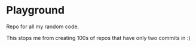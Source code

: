 # Playground

Repo for all my random code.

This stops me from creating 100s of repos that have only two commits in :)

